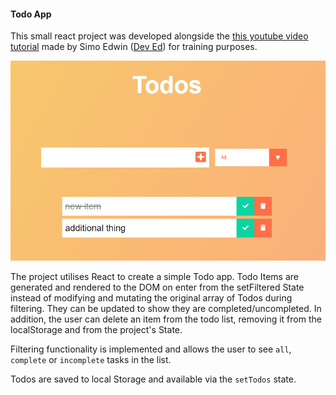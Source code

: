 #### Todo App

This small react project was developed alongside the <a href="https://youtu.be/pCA4qpQDZD8"> this youtube video tutorial</a> made by Simo Edwin (<a href="https://github.com/developedbyed">Dev Ed</a>) for training purposes.

![img.png](https://raw.githubusercontent.com/auxfuse/todoR/main/assets/img.png)

The project utilises React to create a simple Todo app. Todo Items are generated and rendered to the DOM on enter from the setFiltered State instead of modifying and mutating the original array of Todos during filtering. They can be updated to show they are completed/uncompleted. In addition, the user can delete an item from the todo list, removing it from the localStorage and from the project's State.

Filtering functionality is implemented and allows the user to see `all`, `complete` or `incomplete` tasks in the list.

Todos are saved to local Storage and available via the `setTodos` state. 
